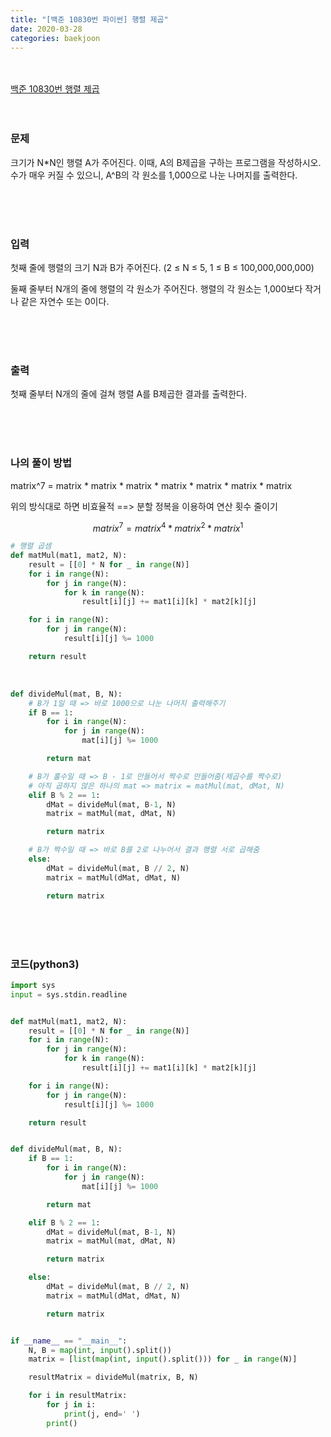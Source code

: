 ```yaml
---
title: "[백준 10830번 파이썬] 행렬 제곱"
date: 2020-03-28
categories: baekjoon
---
```


<br><br>
[백준 10830번 행렬 제곱](https://www.acmicpc.net/problem/10830)
<br><br><br>

### 문제<br>

크기가 N*N인 행렬 A가 주어진다. 이때, A의 B제곱을 구하는 프로그램을 작성하시오. 수가 매우 커질 수 있으니, A^B의 각 원소를 1,000으로 나눈 나머지를 출력한다.

<br><br><br>

### 입력<br>

첫째 줄에 행렬의 크기 N과 B가 주어진다. (2 ≤ N ≤  5, 1 ≤ B ≤ 100,000,000,000)

둘째 줄부터 N개의 줄에 행렬의 각 원소가 주어진다. 행렬의 각 원소는 1,000보다 작거나 같은 자연수 또는 0이다.

<br><br><br>

### 출력<br>

첫째 줄부터 N개의 줄에 걸쳐 행렬 A를 B제곱한 결과를 출력한다.

<br><br><br>

### 나의 풀이 방법<br>

matrix^7 = matrix * matrix * matrix * matrix * matrix * matrix * matrix

위의 방식대로 하면 비효율적 ==> 분할 정복을 이용하여 연산 횟수 줄이기


$$
matrix ^ 7 = matrix^4 * matrix^2 * matrix^1
$$


```python
# 행렬 곱셈
def matMul(mat1, mat2, N):
    result = [[0] * N for _ in range(N)]
    for i in range(N):
        for j in range(N):
            for k in range(N):
                result[i][j] += mat1[i][k] * mat2[k][j]

    for i in range(N):
        for j in range(N):
            result[i][j] %= 1000

    return result
```

<br>

```python
def divideMul(mat, B, N):
    # B가 1일 때 => 바로 1000으로 나눈 나머지 출력해주기
    if B == 1:
        for i in range(N):
            for j in range(N):
                mat[i][j] %= 1000

        return mat

    # B가 홀수일 때 => B - 1로 만들어서 짝수로 만들어줌(제곱수를 짝수로)
    # 아직 곱하지 않은 하나의 mat => matrix = matMul(mat, dMat, N)
    elif B % 2 == 1:
        dMat = divideMul(mat, B-1, N)
        matrix = matMul(mat, dMat, N)

        return matrix

    # B가 짝수일 때 => 바로 B를 2로 나누어서 결과 행렬 서로 곱해줌
    else:
        dMat = divideMul(mat, B // 2, N)
        matrix = matMul(dMat, dMat, N)

        return matrix
```

<br><br><br>


### 코드(python3)
```python
import sys
input = sys.stdin.readline


def matMul(mat1, mat2, N):
    result = [[0] * N for _ in range(N)]
    for i in range(N):
        for j in range(N):
            for k in range(N):
                result[i][j] += mat1[i][k] * mat2[k][j]

    for i in range(N):
        for j in range(N):
            result[i][j] %= 1000

    return result


def divideMul(mat, B, N):
    if B == 1:
        for i in range(N):
            for j in range(N):
                mat[i][j] %= 1000

        return mat

    elif B % 2 == 1:
        dMat = divideMul(mat, B-1, N)
        matrix = matMul(mat, dMat, N)

        return matrix

    else:
        dMat = divideMul(mat, B // 2, N)
        matrix = matMul(dMat, dMat, N)

        return matrix


if __name__ == "__main__":
    N, B = map(int, input().split())
    matrix = [list(map(int, input().split())) for _ in range(N)]

    resultMatrix = divideMul(matrix, B, N)

    for i in resultMatrix:
        for j in i:
            print(j, end=' ')
        print()
```
